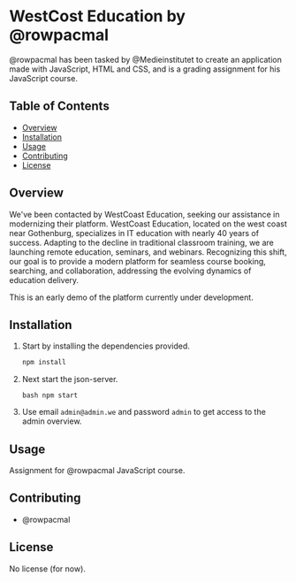# WestCost Education by @rowpacmal

@rowpacmal has been tasked by @Medieinstitutet to create an application made with JavaScript, HTML and CSS, and is a grading assignment for his JavaScript course.

## Table of Contents
- [Overview](#overview)
- [Installation](#installation)
- [Usage](#usage)
- [Contributing](#contributing)
- [License](#license)

## Overview

We've been contacted by WestCoast Education, seeking our assistance in modernizing their platform. WestCoast Education, located on the west coast near Gothenburg, specializes in IT education with nearly 40 years of success. Adapting to the decline in traditional classroom training, we are launching remote education, seminars, and webinars. Recognizing this shift, our goal is to provide a modern platform for seamless course booking, searching, and collaboration, addressing the evolving dynamics of education delivery.

This is an early demo of the platform currently under development.

## Installation

1. Start by installing the dependencies provided.
   ```bash
   npm install
   ```
2. Next start the json-server.
   ```
   bash npm start
   ```
3. Use email `admin@admin.we` and password `admin` to get access to the admin overview.

## Usage

Assignment for @rowpacmal JavaScript course.

## Contributing

- @rowpacmal

## License

No license (for now).

